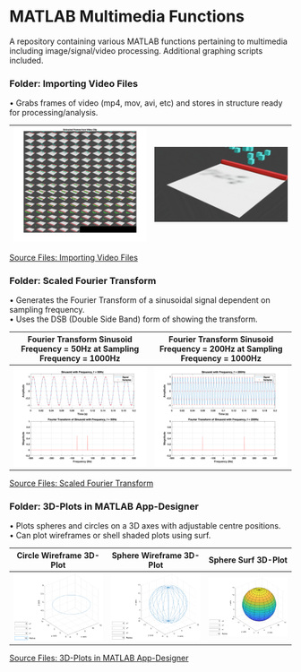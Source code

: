 # MATLAB Multimedia Functions
A repository containing various MATLAB functions pertaining to multimedia including image/signal/video processing. Additional graphing scripts included.


### Folder: Importing Video Files
• Grabs frames of video (mp4, mov, avi, etc) and stores in structure ready for processing/analysis.

|<img src="README Images/Import_Video_Frames.png" width = "600">|<img src="README Images/Import_Video_Frames.gif" width = "600">|
|---|---|

[Source Files: Importing Video Files](https://github.com/MichaelTr7/MATLAB-Multimedia-Functions/tree/master/Importing%20Video%20Files)

### Folder: Scaled Fourier Transform
• Generates the Fourier Transform of a sinusoidal signal dependent on sampling frequency.
<br/>
• Uses the DSB (Double Side Band) form of showing the transform.


|Fourier Transform Sinusoid Frequency = 50Hz at Sampling Frequency = 1000Hz|Fourier Transform Sinusoid Frequency = 200Hz at Sampling Frequency = 1000Hz|
|--|--|
|<img src="README Images/Scaled_Fourier_Transform.png" width = "600">|<img src="README Images/Scaled_Fourier_Transform_2.png" width = "600">|

[Source Files: Scaled Fourier Transform](https://github.com/MichaelTr7/MATLAB-Multimedia-Functions/tree/master/Scaled%20Fourier%20Transform)

### Folder: 3D-Plots in MATLAB App-Designer
• Plots spheres and circles on a 3D axes with adjustable centre positions. 
<br/>
• Can plot wireframes or shell shaded plots using surf.


|Circle Wireframe 3D-Plot|Sphere Wireframe 3D-Plot|Sphere Surf 3D-Plot|
|--|--|--|
|<img src="README Images/3D_Circle.png" width = "500">|<img src="README Images/3D_Sphere.png" width = "500">|<img src="README Images/3D_Sphere_Surf.png" width = "500">|

[Source Files: 3D-Plots in MATLAB App-Designer](https://github.com/MichaelTr7/MATLAB-Multimedia-Functions/tree/master/3D-Plots%20in%20Matlab%20App-Designer)

